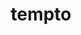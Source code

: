 ---
title: tempto
ch: [r]
meaning: to try
pos: verb
inf: temptare
secondppstem: tempt
infend: are
thirdpp: temptavi
fourthpp: temptatus
conjugation: first
derivative: temptation
---